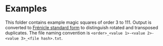 # Examples

This folder contains example magic squares of order 3 to 111. Output is converted to [Frénicle standard form](https://en.wikipedia.org/wiki/Fr%C3%A9nicle_standard_form#:~:text=A%20magic%20square%20is%20in,in%20%5B2%2C1%5D.) to distinguish rotated and transposed duplicates. The file naming convention is `<order>_<value 1>-<value 2>-<value 3>_<file hash>.txt`.
